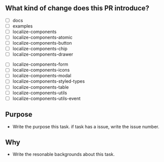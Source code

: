## What kind of change does this PR introduce?

- [ ] docs
- [ ] examples
- [ ] localize-components
- [ ] localize-components-atomic
- [ ] localize-components-button
- [ ] localize-components-chip
- [ ] localize-components-drawer
<!-- - [ ] localize-components-dropdown -->
- [ ] localize-components-form
- [ ] localize-components-icons
- [ ] localize-components-modal
- [ ] localize-components-styled-types
- [ ] localize-components-table
- [ ] localize-components-utils
- [ ] localize-components-utils-event

## Purpose

* Write the purpose this task. if task has a issue, write the issue number.

## Why

- Write the resonable backgrounds about this task.
